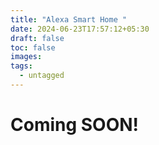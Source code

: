 ```yaml
---
title: "Alexa Smart Home "
date: 2024-06-23T17:57:12+05:30
draft: false
toc: false
images:
tags:
  - untagged
---
```


# **Coming SOON!**
